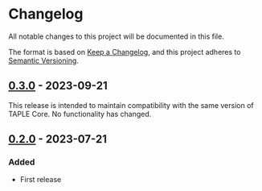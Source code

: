 # Changelog

All notable changes to this project will be documented in this file.

The format is based on [Keep a Changelog](https://keepachangelog.com/en/1.0.0/),
and this project adheres to [Semantic Versioning](https://semver.org/spec/v2.0.0.html).

## [0.3.0] - 2023-09-21

This release is intended to maintain compatibility with the same version of TAPLE Core. No functionality has changed. 

## [0.2.0] - 2023-07-21

### Added

- First release

[0.3.0]: https://github.com/opencanarias/taple-sc-rust/compare/v0.2.0...v0.3.0
[0.2.0]: https://github.com/opencanarias/taple-sc-rust/releases/tag/v0.2.0
